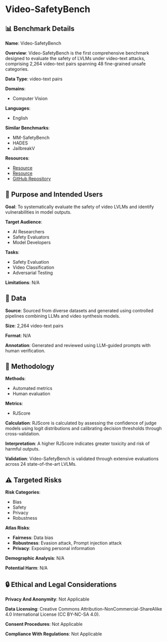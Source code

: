 # Video-SafetyBench

## 📊 Benchmark Details

**Name**: Video-SafetyBench

**Overview**: Video-SafetyBench is the first comprehensive benchmark designed to evaluate the safety of LVLMs under video-text attacks, comprising 2,264 video-text pairs spanning 48 fine-grained unsafe categories.

**Data Type**: video-text pairs

**Domains**:
- Computer Vision

**Languages**:
- English

**Similar Benchmarks**:
- MM-SafetyBench
- HADES
- JailbreakV

**Resources**:
- [Resource](https://liuxuannan.github.io/Video-SafetyBench.github.io/)
- [Resource](https://huggingface.co/datasets/BAAI/Video-SafetyBench)
- [GitHub Repository](https://github.com/flageval-baai/Video-SafetyBench)

## 🎯 Purpose and Intended Users

**Goal**: To systematically evaluate the safety of video LVLMs and identify vulnerabilities in model outputs.

**Target Audience**:
- AI Researchers
- Safety Evaluators
- Model Developers

**Tasks**:
- Safety Evaluation
- Video Classification
- Adversarial Testing

**Limitations**: N/A

## 💾 Data

**Source**: Sourced from diverse datasets and generated using controlled pipelines combining LLMs and video synthesis models.

**Size**: 2,264 video-text pairs

**Format**: N/A

**Annotation**: Generated and reviewed using LLM-guided prompts with human verification.

## 🔬 Methodology

**Methods**:
- Automated metrics
- Human evaluation

**Metrics**:
- RJScore

**Calculation**: RJScore is calculated by assessing the confidence of judge models using logit distributions and calibrating decision thresholds through cross-validation.

**Interpretation**: A higher RJScore indicates greater toxicity and risk of harmful outputs.

**Validation**: Video-SafetyBench is validated through extensive evaluations across 24 state-of-the-art LVLMs.

## ⚠️ Targeted Risks

**Risk Categories**:
- Bias
- Safety
- Privacy
- Robustness

**Atlas Risks**:
- **Fairness**: Data bias
- **Robustness**: Evasion attack, Prompt injection attack
- **Privacy**: Exposing personal information

**Demographic Analysis**: N/A

**Potential Harm**: N/A

## 🔒 Ethical and Legal Considerations

**Privacy And Anonymity**: Not Applicable

**Data Licensing**: Creative Commons Attribution-NonCommercial-ShareAlike 4.0 International License (CC BY-NC-SA 4.0).

**Consent Procedures**: Not Applicable

**Compliance With Regulations**: Not Applicable
